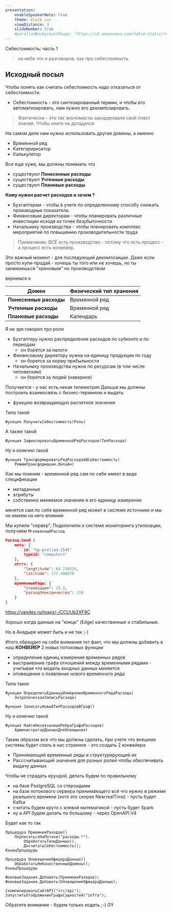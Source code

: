 ```yaml
---
presentation:
    enableSpeakerNote: true
    theme: black.css
    viewDistance: 3
    slideNumber: true
    #parallaxBackgroundImage: 'https://s3.amazonaws.com/hakim-static/reveal-js/reveal-parallax-1.jpg'
---
```


<!-- slide data-notes="" -->

Себестоимость: часть 1

> на небе что и разговоров, как про себестоимость

<!-- slide data-notes="" -->

## Исходный посыл

Чтобы понять как считать себестоимость надо отказаться от себестоимости.

* Себестоимость - это синтезированный термин, и чтобы его автоматизировать, нам нужно его декомпозировать.

> Фактически - это так экономисты закодировали свой пласт знаний. Чтобы никто не догадался

<!-- slide vertical=true -->

На самом деле нам нужно использовать другие домены, а именно

* Временной ряд
* Категориризатор
* Калькулятор

<!-- slide vertical=true -->

Все еще хуже, мы должны понимать что 

* существуют **Понесенные расходы**
* существуют **Учтенные расходы**
* существуют **Плановые расходы**

<!-- slide data-notes="Итак - мы уже понимаем, что есть расходы и больше слова себестоимость не используем, однако" -->

**Кому нужен расчет расходов и зачем ?** 

* Бухгалтерам - чтобы в учете по определенному способу снижать производные показатели.
* Финансовым директорам - чтобы планировать различные инвестиции исходя из точек безубыточности
* Начальнику производства - чтобы планировать комплекс мероприятий по повышению производительности труда


<!-- slide vertical=true -->

> Примечание: ВСЁ есть производство - потому что есть процесс - а процесс есть конвейер.

Это важный момент - для последующий декомпозиции. Даже если просто купи-продай - хочешь ты того или не хочешь, но ты занимаешься "хреновым" но производством

<!-- slide data-notes="" -->

вернемся к

| Домен  | Физический тип хранения  |
|---|---|
| **Понесенные расходы**  |  Временной ряд |
| **Учтенные расходы**  | Временной ряд  |
| **Плановые расходы**  | Календарь  |

<!-- slide data-notes="" -->

Я не зря говорил про роли

- Бухгалтеру нужно распределение расходов по субконто и по периодам 
    - он борется за налоги <!-- .element: class="fragment" data-fragment-index="2" -->
- Финансовому директору нужна на единицу продукции по году
    - он борется за норму прибыльности <!-- .element: class="fragment" data-fragment-index="1" -->
- Начальнику производства нужна по ресурсам (в том числе человеским)
    - он борется за людей (наверное) <!-- .element: class="fragment" data-fragment-index="3" -->

<!-- slide data-notes="" -->

Получается - у нас есть некая телеметрия
Дальше мы должны построить взаимосвязь с бизнес-термином и выдать 

* функцию возвращающую расчетное значение

<!-- slide data-notes="" vertical=true -->


Типа такой

```bsl {.line-numbers}
Функция ПолучитьСебестоимость(Роль)
```

<!-- slide data-notes="" vertical=true  -->

А также такой

```bsl {.line-numbers}
Функция ЗафиксироватьВременнойРядРасходов(ТипРасхода)
```

<!-- slide data-notes="" vertical=true -->

Ну и конечно такой

```bsl {.line-numbers}
Функция ТрансформироватьРядРасходовВСебестоимость(
    РежимТрансформации.Онлайн)
```

<!-- slide data-notes="" -->

Как мы помним - временной ряд сам по себе имеет в виде спецификации

* метаданные <!-- .element: class="fragment" data-fragment-index="1" -->
* атрибуты <!-- .element: class="fragment" data-fragment-index="2" -->
* собственно меняемое значение и его единицу измерения <!-- .element: class="fragment" data-fragment-index="3" -->

менятся сам по себе временной ряд может в системе источнике и мы не имеем на него влияния

<!-- slide data-notes="#Заметка про расходы типа "реальные"" vertical=true -->

Мы купили "сервер", Подключили к системе мониторинга утилизации, получаем `МгновенныйРасход`

```json {.line-numbers}
Расход.Send {
    meta: {
        id: "hp-proliad-2545"
        typeid: "computers"
    },
    atrrs: {
        "longtitude": 64.736520, 
        "latitude": 177.498970
    },
    временныеРяды: {
        "утилизация": 15.3,
        "расходЭлектричества": 110
    }    
}
```

https://yandex.ru/maps/-/CCUUb2XF9C

<!-- slide data-notes="энтропия" vertical=true -->

Хорошо когда данные на "конце" (Edge) качественные и стабильные.

Но в Анадыре может быть и не так ;-)

<!-- slide data-notes="" -->

Итого обращает на себя внимания тот факт, что мы должны добавить в наш **КОНВЕЙЕР** 2 новых потоковых функции

* определение единиц измерения временных рядов
* выстраивание графа отношений между временными рядами - учитывая что модель входных данных меняется
* оповещение о появление нового временного ряда

<!-- slide data-notes="" vertical=true -->


Типа таких


```bsl {.line-numbers}
Функция ОпределитьЕдиницуИзмеренияВременногоРядаРасхода(
    ЭнтропическаяЗаписьРасхода)
```

```bsl {.line-numbers}
Функция ЗаписатьНовыйТипРасходовВГраф()
```

Ну и конечно такой

```bsl {.line-numbers}
Функция НайтиНесвязанныеРебраГрафаРасходов(
    АдминистраторДанныхДляОпвещения)
```

<!-- slide data-notes="" -->

Таким образом все что мы должны сделать, при учете что внешнии системы будет слать в нас странное - это создать 2 конвейера

* Принимающий временные ряды и структурирующий их
* Расссчитывающий значения для разных ролей чтобы обеспечивать выдачу данных

<!-- slide data-notes="" -->

Чтобы не страдать ерундой, делать будем по правильному

* на базе PostgreSQL со стероидами <!-- .element: class="fragment" data-fragment-index="1" -->
* на базе потокового сервера принимающего всё что нужно в режиме реального времени (хотя это скорее NearrealTime) - пусть будет Kafka <!-- .element: class="fragment" data-fragment-index="2" -->
* считать будем круто с клевой математикой - пусть будет Spark  <!-- .element: class="fragment" data-fragment-index="3" -->
* ну а API будем делать по большому - через OpenAPI.V4 <!-- .element: class="fragment" data-fragment-index="4" -->

<!-- slide data-notes="" -->

Будет как то так

```bsl {.line-numbers}
Процедура ПриемникРаходов()
    ПодписатьсяНаПотоки("расходы.*").
        ОбработатьТипыДанных().
        ДосчитатьСебестоимость();
КонецПроцедуры

Процедура ОповещениеОфицераДанных()
    ОбработатьНеКачественныеДомены();
КонецПроцедуры

ФоновыеЗадания.Добавить(ПриемникРаходов);
ФоновыеЗадания.Добавить(ОповещениеОфицераДанных);

СкомпилироватьСайтAPI("src/api");
ЗапуститьОтображениеГрафаСущностей("infra");
```

Обратите внимание - будем только кодить ;-) GY
